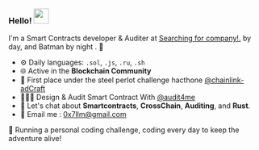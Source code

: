 ### Hello! <img src="https://media.giphy.com/media/hvRJCLFzcasrR4ia7z/giphy.gif" height="30px" width="30px"> 

I'm a Smart Contracts developer & Auditer at [Searching for company!.](https://github.com/audit4me) by day, and Batman by night . 🌙

- ⚙️ Daily languages: `.sol`, `.js`, `.ru`, `.sh`
- 🌐 Active in the **Blockchain Community**
- 🥇 First place under the steel perlot challenge hacthone [@chainlink-adCraft](https://www.youtube.com/watch?v=gTt6mVfUCqM&t=569s)
- 👨🏻‍💻 Design & Audit Smart Contract With [@audit4me](https://github.com/audit4me)
- 💬 Let's chat about **Smartcontracts**, **CrossChain**, **Auditing**, and **Rust**.
- 📧 Email me : 0x7llm@gmail.com

🚀 Running a personal coding challenge, coding every day to keep the adventure alive!
